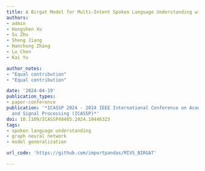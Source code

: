 ```yaml
---
title: A Birgat Model for Multi-Intent Spoken Language Understanding with Hierarchical Semantic Frames
authors:
- admin
- Hongshen Xu
- Su Zhu
- Sheng Jiang
- Hanchong Zhang
- Lu Chen
- Kai Yu

author_notes:
- "Equal contribution"
- "Equal contribution"

date: '2024-04-19'
publication_types:
- paper-conference
publication: '*ICASSP 2024 - 2024 IEEE International Conference on Acoustics, Speech
  and Signal Processing (ICASSP)*'
doi: 10.1109/ICASSP48485.2024.10446325
tags:
- spoken language understanding
- graph neural network
- model generalization

url_code: 'https://github.com/importpandas/MIVS_BIRGAT'

---
```

